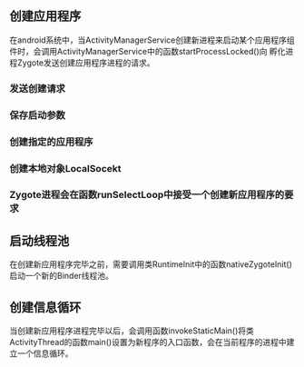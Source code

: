 ## 创建应用程序
在android系统中，当ActivityManagerService创建新进程来启动某个应用程序组件时，会调用ActivityManagerService中的函数startProcessLocked()向
孵化进程Zygote发送创建应用程序进程的请求。

### 发送创建请求
### 保存启动参数
### 创建指定的应用程序
### 创建本地对象LocalSocekt
### Zygote进程会在函数runSelectLoop中接受一个创建新应用程序的要求

## 启动线程池
在创建新应用程序完毕之前，需要调用类RuntimeInit中的函数nativeZygoteInit()启动一个新的Binder线程池。

## 创建信息循环
当创建新应用程序进程完毕以后，会调用函数invokeStaticMain()将类ActivityThread的函数main()设置为新程序的入口函数，会在当前程序的进程中建立一个信息循环。
